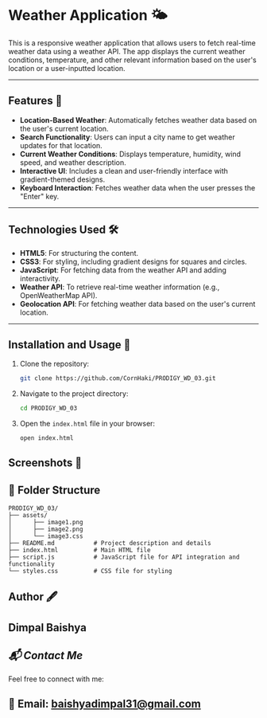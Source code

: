 # Weather Application 🌤️

This is a responsive weather application that allows users to fetch real-time weather data using a weather API. The app displays the current weather conditions, temperature, and other relevant information based on the user's location or a user-inputted location.

---

## Features 🌟

- **Location-Based Weather**: Automatically fetches weather data based on the user's current location.
- **Search Functionality**: Users can input a city name to get weather updates for that location.
- **Current Weather Conditions**: Displays temperature, humidity, wind speed, and weather description.
- **Interactive UI**: Includes a clean and user-friendly interface with gradient-themed designs.
- **Keyboard Interaction**: Fetches weather data when the user presses the "Enter" key.

---

## Technologies Used 🛠️

- **HTML5**: For structuring the content.
- **CSS3**: For styling, including gradient designs for squares and circles.
- **JavaScript**: For fetching data from the weather API and adding interactivity.
- **Weather API**: To retrieve real-time weather information (e.g., OpenWeatherMap API).
- **Geolocation API**: For fetching weather data based on the user's current location.

---

## Installation and Usage 🚀

1. Clone the repository:
   ```bash
   git clone https://github.com/CornHaki/PRODIGY_WD_03.git
2. Navigate to the project directory:
   ```bash
   cd PRODIGY_WD_03
3. Open the <code>index.html</code> file in your browser:
   ```bash
   open index.html

## Screenshots 📸

## 📂 Folder Structure
```plaintext
PRODIGY_WD_03/
├── assets/
│      ├── image1.png
│      ├── image2.png
│      └── image3.css 
├── README.md           # Project description and details
├── index.html          # Main HTML file
├── script.js           # JavaScript file for API integration and functionality
└── styles.css          # CSS file for styling
```

## Author 🖋️
Dimpal Baishya
---

## *📬 Contact Me*
Feel free to connect with me:

📧 Email: baishyadimpal31@gmail.com
---
